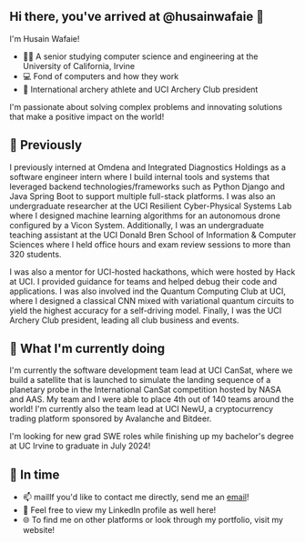 ## Hi there, you've arrived at @husainwafaie 👋
I'm Husain Wafaie!
- 👨‍🎓 A senior studying computer science and engineering at the University of California, Irvine
- 💻 Fond of computers and how they work
- 🏹 International archery athlete and UCI Archery Club president

I'm passionate about solving complex problems and innovating solutions that make a positive impact on the world!
<!--
**husainwafaie/husainwafaie** is a ✨ _special_ ✨ repository because its `README.md` (this file) appears on your GitHub profile.

Here are some ideas to get you started:

- 🔭 I’m currently working on ...
- 🌱 I’m currently learning ...
- 👯 I’m looking to collaborate on ...
- 🤔 I’m looking for help with ...
- 💬 Ask me about ...
- 📫 How to reach me: ...
- 😄 Pronouns: ...
- ⚡ Fun fact: ...
 🌟 Previously
- 🚀 What I'm currently doing
-->

## 🌟 Previously
I previously interned at Omdena and Integrated Diagnostics Holdings as a software engineer intern where I build internal tools and systems that leveraged backend technologies/frameworks such as Python Django and Java Spring Boot to support multiple full-stack platforms. I was also an undergraduate researcher at the UCI Resilient Cyber-Physical Systems Lab where I designed machine learning algorithms for an autonomous drone configured by a Vicon System. Additionally, I was an undergraduate teaching assistant at the UCI Donald Bren School of Information & Computer Sciences where I held office hours and exam review sessions to more than 320 students.

I was also a mentor for UCI-hosted hackathons, which were hosted by Hack at UCI. I provided guidance for teams and helped debug their code and applications. I was also involved ind the Quantum Computing Club at UCI, where I designed a classical CNN mixed with variational quantum circuits to yield the highest accuracy for a self-driving model. Finally, I was the UCI Archery Club president, leading all club business and events.
## 🚀 What I'm currently doing
I'm currently the software development team lead at UCI CanSat, where we build a satellite that is launched to simulate the landing sequence of a planetary probe in the International CanSat competition hosted by NASA and AAS. My team and I were able to place 4th out of 140 teams around the world! I'm currently also the team lead at UCI NewU, a cryptocurrency trading platform sponsored by Avalanche and Bitdeer.

I'm looking for new grad SWE roles while finishing up my bachelor's degree at UC Irvine to graduate in July 2024!
## 💭 In time 
- 📫 mailIf you'd like to contact me directly, send me an <a href="mailto:husainwafaie@gmail.com">email</a>!
- 👔 Feel free to view my LinkedIn profile as well here!
- 🌐 To find me on other platforms or look through my portfolio, visit my website!
